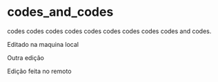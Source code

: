 # codes_and_codes
codes codes codes codes codes codes codes codes codes and codes.

Editado na maquina local 

Outra edição 

Edição feita no remoto 

